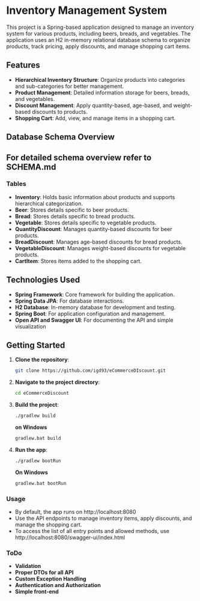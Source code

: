# Inventory Management System

This project is a Spring-based application designed to manage an inventory system for various products, including beers, breads, and vegetables. The application uses an H2 in-memory relational database schema to organize products, track pricing, apply discounts, and manage shopping cart items.

## Features

- **Hierarchical Inventory Structure**: Organize products into categories and sub-categories for better management.
- **Product Management**: Detailed information storage for beers, breads, and vegetables.
- **Discount Management**: Apply quantity-based, age-based, and weight-based discounts to products.
- **Shopping Cart**: Add, view, and manage items in a shopping cart.

## Database Schema Overview

## For detailed schema overview refer to SCHEMA.md

### Tables

- **Inventory**: Holds basic information about products and supports hierarchical categorization.
- **Beer**: Stores details specific to beer products.
- **Bread**: Stores details specific to bread products.
- **Vegetable**: Stores details specific to vegetable products.
- **QuantityDiscount**: Manages quantity-based discounts for beer products.
- **BreadDiscount**: Manages age-based discounts for bread products.
- **VegetableDiscount**: Manages weight-based discounts for vegetable products.
- **CartItem**: Stores items added to the shopping cart.

## Technologies Used

- **Spring Framework**: Core framework for building the application.
- **Spring Data JPA**: For database interactions.
- **H2 Database**: In-memory database for development and testing.
- **Spring Boot**: For application configuration and management.
- **Open API and Swagger UI**: For documenting the API and simple visualization

## Getting Started

1. **Clone the repository**:
   ```bash
   git clone https://github.com/igd93/eCommerceDIscount.git
   ```
2. **Navigate to the project directory**:

   ```bash
   cd eCommerceDiscount
   ```

3. **Build the project**:
   ```bash
   ./gradlew build
   ```
   **on Windows**
   ```bash
   gradlew.bat build
   ```
4. **Run the app**:
   ```bash
   ./gradlew bootRun
   ```
   **On Windows**
   ```bash
   gradlew.bat bootRun
   ```

### Usage

- By default, the app runs on http://localhost:8080
- Use the API endpoints to manage inventory items, apply discounts, and manage the shopping cart.
- To access the list of all entry points and allowed methods, use http://localhost:8080/swagger-ui/index.html

### ToDo

- **Validation**
- **Proper DTOs for all API**
- **Custom Exception Handling**
- **Authentication and Authorization**
- **Simple front-end**
